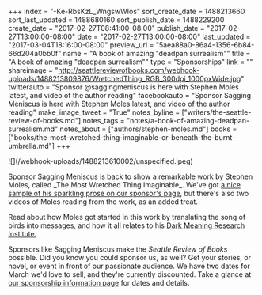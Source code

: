 +++
index = "-Ke-RbsKzL_WngswWIos"
sort_create_date = 1488213660
sort_last_updated = 1488680160
sort_publish_date = 1488229200
create_date = "2017-02-27T08:41:00-08:00"
publish_date = "2017-02-27T13:00:00-08:00"
date = "2017-02-27T13:00:00-08:00"
last_updated = "2017-03-04T18:16:00-08:00"
preview_url = "5aea88a0-86a4-1356-6b84-66d204a0bb0f"
name = "A book of amazing \"deadpan surrealism\""
title = "A book of amazing \"deadpan surrealism\""
type = "Sponsorships"
link = ""
shareimage = "http://seattlereviewofbooks.com/webhook-uploads/1488213809876/WretchedThing_RGB_300dpi_1000pxWide.jpg"
twitterauto = "Sponsor @saggingmeniscus is here with Stephen Moles latest, and video of the author reading"
facebookauto = "Sponsor Sagging Meniscus is here with Stephen Moles latest, and video of the author reading"
make_image_tweet = "True"
notes_byline = ["writers/the-seattle-review-of-books.md"]
notes_tags = "notes/a-book-of-amazing-deadpan-surrealism.md"
notes_about = ["authors/stephen-moles.md"]
books = ["books/the-most-wretched-thing-imaginable-or-beneath-the-burnt-umbrella.md"]
+++
<p class="image-left">![](/webhook-uploads/1488213610002/unspecified.jpeg)</p>

<p class="noindent">Sponsor Sagging Meniscus is back to show a remarkable work by Stephen Moles, called _The Most Wretched Thing Imaginable_. We've got <a href="/sponsorships">a nice sample of his sparkling prose on our sponsor's page</a>, but there's also two videos of Moles reading from the work, as an added treat.</p> 

Read about how Moles got started in this work by translating the song of birds into messages, and how it all relates to his <a href="http://www.darkmeaningresearchinstitute.org/" title="The Dark Meaning Research Institute - WELCOME">Dark Meaning Research Institute.</a>

Sponsors like Sagging Meniscus make the _Seattle Review of Books_ possible. Did you know you could sponsor us, as well? Get your stories, or novel, or event in front of our passionate audience. We have two dates for March we'd love to sell, and they're currently discounted. Take a glance at [our sponsorship information page](http://seattlereviewofbooks.com/sponsor/) for dates and details.